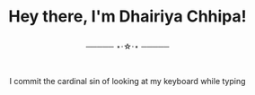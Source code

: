 # <p align="center"> Hey there, I'm Dhairiya Chhipa! </p>

<p align="center"> ───── ⋆⋅☆⋅⋆ ───── </p>

<br/>

<p align="center"> I commit the cardinal sin of looking at my keyboard while typing </p>
